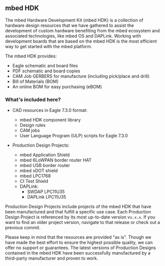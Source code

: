 ## mbed HDK

The mbed Hardware Development Kit (mbed HDK) is a collection of hardware design resources that we have gathered to assist the development of custom hardware benefiting from the mbed ecosystem and associated technologies, like mbed OS and DAPLink. Working with development boards that are based on the mbed HDK is the most efficient way to get started with the mbed platform.

The mbed HDK provides:

* Eagle schematic and board files
* PDF schematic and board copies
* CAM Job GERBERS for manufacture (including pick/place and drill)
* Bill of Materials (BOM)
* An online BOM for easy purchasing (eBOM)

### What's included here?

- CAD resources in Eagle 7.3.0 format:
    - mbed HDK component library
    - Design rules
    - CAM jobs
    - User Language Program (ULP) scripts for Eagle 7.3.0

- Production Design Projects:
    - mbed Application Shield
    - mbed 6LoWPAN border router HAT
    - mbed USB border router
    - mbed xDOT shield
    - mbed LPC1768
    - CI Test Shield
    - DAPLink:
       - SWDAP LPC11U35
       - DAPLink LPC11U35

Production Design Projects include projects of the mbed HDK that have been manufactured and that fulfill a specific use case. Each Production Design Project is referenced by its most up-to-date version v`x.x.x`. If you want to find an older project version, navigate to that release or check out a previous commit.

Please keep in mind that the resources are provided "as is". Though we have made the best effort to ensure the highest possible quality, we can offer no support or guarantees. The latest versions of Production Designs contained in the mbed HDK have been successfully manufactured by a third-party manufacturer and proven to work.
